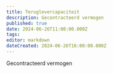 ```yaml
---
title: Teruglevercapaciteit
description: Gecontracteerd vermogen
published: true
date: 2024-06-26T11:08:00.000Z
tags: 
editor: markdown
dateCreated: 2024-06-26T16:00:00.000Z
---
```


Gecontracteerd vermogen
